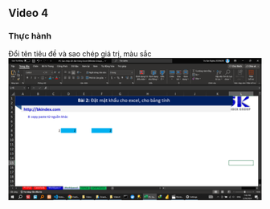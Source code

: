 ## Video 4

<!-- ### Hướng dẫn -->
<!-- - Sao chép thông thường -->
<!-- Sao chép thông thường cột thành tiền -->
<!-- ![alt text](image.png) -->
<!-- - Sao chép   theo seri		 -->
<!-- Sao chép   theo seri	số thứ tự  -->
<!-- ![alt text](image-2.png) -->
<!--  -->
<!-- copy paste công thức		 -->
<!-- copy paste định dạng		 -->
<!--  -->
<!-- copy paste giá trị		 -->
<!--  -->
<!-- copy paste ngang->dọc		 -->
<!--  -->
<!-- copy paste dạng ảnh		 -->
<!--  -->
<!-- copy paste từ nguồn khác		 -->

<!-- Trong video này, Bạn sẽ học Excel với các thao tác:
- Sao chép công thức (copy paste formular excel)
- Sao chép định dạng (copy paste format excel)
- Sao chép giá trị (copy paste value excel)
- Xoay bảng sử dụng sao chép (transpose excel)
- Sao chép dữ liệu bảng thành dạng ảnh (copy paste table as picture)
- Sao chép dữ liệu từ nguồn khác *VD:web) vào Excel (copy from other sources to excel)
- paste special in excel
- copy trong excel
- paste trong excel
-  copy and paste in excel
- cách copy trong excel
- paste trong excel chỉ ra định dạng text -->

### Thực hành
Đổi tên tiêu đề và sao chép giá trị, màu sắc
![alt text](Video4/image-3.png)